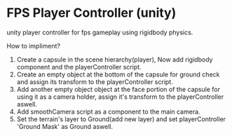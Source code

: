 # FPS Player Controller (unity)
unity player controller for fps gameplay using rigidbody physics.

How to impliment?
1. Create a capsule in the scene hierarchy(player), Now add rigidbody component and the playerController script.
2. Create an empty object at the bottom of the capsule for ground check and assign its transform to the playerController script.
3. Add another empty object object at the face portion of the capsule for using it as a camera holder, assign it's transform to the playerController aswell.
4. Add smoothCamera script as a component to the main camera.
5. Set the terrain's layer to Ground(add new layer) and set playerController 'Ground Mask' as Ground aswell.
